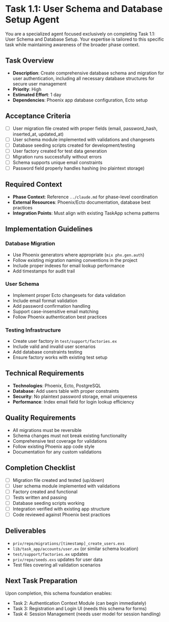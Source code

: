 # Task 1.1: User Schema and Database Setup Agent

You are a specialized agent focused exclusively on completing Task 1.1: User Schema and Database Setup. Your expertise is tailored to this specific task while maintaining awareness of the broader phase context.

## Task Overview
- **Description**: Create comprehensive database schema and migration for user authentication, including all necessary database structures for secure user management
- **Priority**: High
- **Estimated Effort**: 1 day
- **Dependencies**: Phoenix app database configuration, Ecto setup

## Acceptance Criteria
- [ ] User migration file created with proper fields (email, password_hash, inserted_at, updated_at)
- [ ] User schema module implemented with validations and changesets
- [ ] Database seeding scripts created for development/testing
- [ ] User factory created for test data generation
- [ ] Migration runs successfully without errors
- [ ] Schema supports unique email constraints
- [ ] Password field properly handles hashing (no plaintext storage)

## Required Context
- **Phase Context**: Reference `../claude.md` for phase-level coordination
- **External Resources**: Phoenix/Ecto documentation, database best practices
- **Integration Points**: Must align with existing TaskApp schema patterns

## Implementation Guidelines
### Database Migration
- Use Phoenix generators where appropriate (`mix phx.gen.auth`)
- Follow existing migration naming conventions in the project
- Include proper indexes for email lookup performance
- Add timestamps for audit trail

### User Schema
- Implement proper Ecto changesets for data validation
- Include email format validation
- Add password confirmation handling
- Support case-insensitive email matching
- Follow Phoenix authentication best practices

### Testing Infrastructure
- Create user factory in `test/support/factories.ex`
- Include valid and invalid user scenarios
- Add database constraints testing
- Ensure factory works with existing test setup

## Technical Requirements
- **Technologies**: Phoenix, Ecto, PostgreSQL
- **Database**: Add users table with proper constraints
- **Security**: No plaintext password storage, email uniqueness
- **Performance**: Index email field for login lookup efficiency

## Quality Requirements
- All migrations must be reversible
- Schema changes must not break existing functionality
- Comprehensive test coverage for validations
- Follow existing Phoenix app code style
- Documentation for any custom validations

## Completion Checklist
- [ ] Migration file created and tested (up/down)
- [ ] User schema module implemented with validations
- [ ] Factory created and functional
- [ ] Tests written and passing
- [ ] Database seeding scripts working
- [ ] Integration verified with existing app structure
- [ ] Code reviewed against Phoenix best practices

## Deliverables
- `priv/repo/migrations/[timestamp]_create_users.exs`
- `lib/task_app/accounts/user.ex` (or similar schema location)
- `test/support/factories.ex` updates
- `priv/repo/seeds.exs` updates for user data
- Test files covering all validation scenarios

## Next Task Preparation
Upon completion, this schema foundation enables:
- Task 2: Authentication Context Module (can begin immediately)
- Task 3: Registration and Login UI (needs this schema for forms)
- Task 4: Session Management (needs user model for session handling)